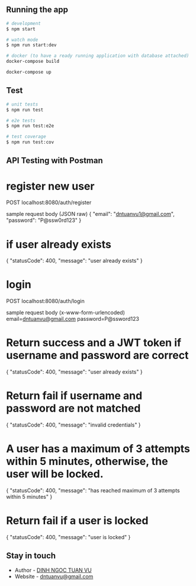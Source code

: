 ## Running the app

```bash
# development
$ npm start

# watch mode
$ npm run start:dev
```

```bash
# docker (to have a ready running application with database attached)
docker-compose build

docker-compose up
```

## Test

```bash
# unit tests
$ npm run test

# e2e tests
$ npm run test:e2e

# test coverage
$ npm run test:cov
```

## API Testing with Postman
# register new user
POST localhost:8080/auth/register

sample request body (JSON raw)
{
    "email": "dntuanvu1@gmail.com",
    "password": "P@ssw0rd123"
}

# if user already exists 
{
    "statusCode": 400,
    "message": "user already exists"
}

# login 
POST localhost:8080/auth/login

sample request body (x-www-form-urlencoded)
email=dntuanvu@gmail.com
password=P@ssword123

# Return success and a JWT token if username and password are correct
{
    "statusCode": 400,
    "message": "user already exists"
}

# Return fail if username and password are not matched
{
    "statusCode": 400,
    "message": "invalid credentials"
}

# A user has a maximum of 3 attempts within 5 minutes, otherwise, the user will be locked.
{
    "statusCode": 400,
    "message": "has reached maximum of 3 attempts within 5 minutes"
}

# Return fail if a user is locked
{
    "statusCode": 400,
    "message": "user is locked"
}

## Stay in touch

- Author - [DINH NGOC TUAN VU](dntuanvu@gmail.com)
- Website - [dntuanvu@gmail.com](https://www.linkedin.com/in/dntuanvu)